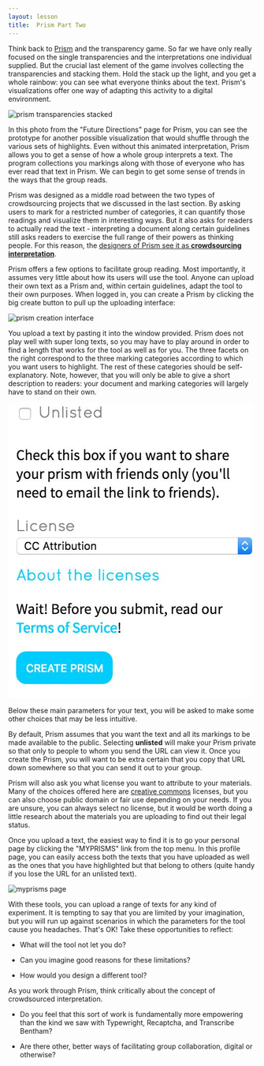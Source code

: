 ```yaml
---
layout: lesson
title:  Prism Part Two
---
```

Think back to [Prism](/textanalysiscoursebook/book/prism.scholarslab.org) and the transparency game. So far we have only really focused on the single transparencies and the interpretations one individual supplied. But the crucial last element of the game involves collecting the transparencies and stacking them. Hold the stack up the light, and you get a whole rainbow: you can see what everyone thinks about the text. Prism's visualizations offer one way of adapting this activity to a digital environment.

![prism transparencies stacked](/textanalysiscoursebook/assets/crowdsourcing/prism-future-stacked.jpg)

In this photo from the "Future Directions" page for Prism, you can see the prototype for another possible visualization that would shuffle through the various sets of highlights. Even without this animated interpretation, Prism allows you to get a sense of how a whole group interprets a text. The program collections you markings along with those of everyone who has ever read that text in Prism. We can begin to get some sense of trends in the ways that the group reads.

Prism was designed as a middle road between the two types of crowdsourcing projects that we discussed in the last section. By asking users to mark for a restricted number of categories, it can quantify those readings and visualize them in interesting ways. But it also asks for readers to actually read the text - interpreting a document along certain guidelines still asks readers to exercise the full range of their powers as thinking people. For this reason, the [designers of Prism see it as ](/textanalysiscoursebook/book/http:/llc.oxfordjournals.org/content/early/2014/07/08/llc.fqu030.full?keytype=ref&ijkey=4zaX5fIvQwiLhIJ)**[crowdsourcing interpretation](/textanalysiscoursebook/book/http:/llc.oxfordjournals.org/content/early/2014/07/08/llc.fqu030.full?keytype=ref&ijkey=4zaX5fIvQwiLhIJ)**.

Prism offers a few options to facilitate group reading. Most importantly, it assumes very little about how its users will use the tool. Anyone can upload their own text as a Prism and, within certain guidelines, adapt the tool to their own purposes. When logged in, you can create a Prism by clicking the big create button to pull up the uploading interface:

![prism creation interface](/textanalysiscoursebook/assets/crowdsourcing/prism-create-one.jpg)

You upload a text by pasting it into the window provided. Prism does not play well with super long texts, so you may have to play around in order to find a length that works for the tool as well as for you. The three facets on the right correspond to the three marking categories according to which you want users to highlight. The rest of these categories should be self-explanatory. Note, however, that you will only be able to give a short description to readers: your document and marking categories will largely have to stand on their own.

<img src="/assets/crowdsourcing/prism-create-two.jpg" alt="listed vs unlisted prism interface" class="img-right" id="prism-licensing">

Below these main parameters for your text, you will be asked to make some other choices that may be less intuitive.

By default, Prism assumes that you want the text and all its markings to be made available to the public. Selecting **unlisted** will make your Prism private so that only to people to whom you send the URL can view it. Once you create the Prism, you will want to be extra certain that you copy that URL down somewhere so that you can send it out to your group.

Prism will also ask you what license you want to attribute to your materials. Many of the choices offered here are [creative commons](/textanalysiscoursebook/book/https:/creativecommons.org/) licenses, but you can also choose public domain or fair use depending on your needs. If you are unsure, you can always select no license, but it would be worth doing a little research about the materials you are uploading to find out their legal status.

Once you upload a text, the easiest way to find it is to go your personal page by clicking the "MYPRISMS" link from the top menu. In this profile page, you can easily access both the texts that you have uploaded as well as the ones that you have highlighted but that belong to others \(quite handy if you lose the URL for an unlisted text\).

![myprisms page](/textanalysiscoursebook/assets/crowdsourcing/prism-myprisms.jpg)

With these tools, you can upload a range of texts for any kind of experiment. It is tempting to say that you are limited by your imagination, but you will run up against scenarios in which the parameters for the tool cause you headaches. That's OK! Take these opportunities to reflect:

* What will the tool not let you do?

* Can you imagine good reasons for these limitations?

* How would you design a different tool?


As you work through Prism, think critically about the concept of crowdsourced interpretation.

* Do you feel that this sort of work is fundamentally more empowering than the kind we saw with Typewright, Recaptcha, and Transcribe Bentham?

* Are there other, better ways of facilitating group collaboration, digital or otherwise?


